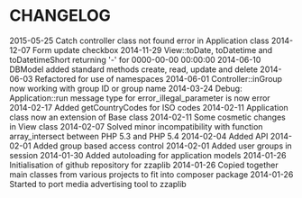 CHANGELOG
=========
2015-05-25 Catch controller class not found error in Application class
2014-12-07 Form update checkbox
2014-11-29 View::toDate, toDatetime and toDatetimeShort returning '-' for 0000-00-00 00:00:00 
2014-06-10 DBModel added standard methods create, read, update and delete
2014-06-03 Refactored for use of namespaces 
2014-06-01 Controller::inGroup now working with group ID or group name
2014-03-24 Debug: Application::run message type for error_illegal_parameter is now error 
2014-02-17 Added getCountryCodes for ISO codes
2014-02-11 Application class now an extension of Base class
2014-02-11 Some cosmetic changes in View class
2014-02-07 Solved minor incompatibility with function array_intersect between PHP 5.3 and PHP 5.4
2014-02-04 Added API
2014-02-01 Added group based access control
2014-02-01 Added user groups in session
2014-01-30 Added autoloading for application models
2014-01-26 Initialisation of github repository for zzaplib
2014-01-26 Copied together main classes from various projects to fit into composer package
2014-01-26 Started to port media advertising tool to zzaplib
